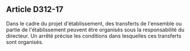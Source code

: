 ## Article D312-17

Dans le cadre du projet d'établissement, des transferts de l'ensemble ou partie de l'établissement peuvent être
organisés sous la responsabilité du directeur. Un arrêté précise les conditions dans lesquelles ces transferts
sont organisés.

